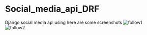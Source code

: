 # Social_media_api_DRF
Django social media api using 
here are some screenshots
![follow1](https://user-images.githubusercontent.com/79005129/187182024-d3e4a169-027f-418e-bf98-106d74abc81e.png)
![follow2](https://user-images.githubusercontent.com/79005129/187182063-deb93bf3-4192-4e29-b130-d55b2ca041d3.png)
